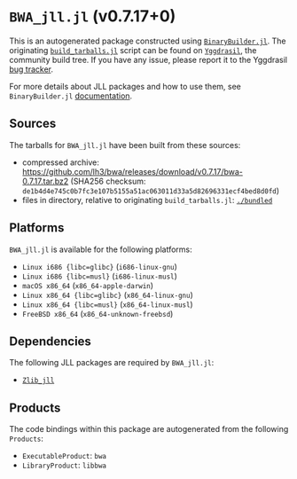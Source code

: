 # `BWA_jll.jl` (v0.7.17+0)

This is an autogenerated package constructed using [`BinaryBuilder.jl`](https://github.com/JuliaPackaging/BinaryBuilder.jl). The originating [`build_tarballs.jl`](https://github.com/JuliaPackaging/Yggdrasil/blob/19321f21f2c168e70546cd1a9dbd53d11ccb20a3/B/BWA/build_tarballs.jl) script can be found on [`Yggdrasil`](https://github.com/JuliaPackaging/Yggdrasil/), the community build tree.  If you have any issue, please report it to the Yggdrasil [bug tracker](https://github.com/JuliaPackaging/Yggdrasil/issues).

For more details about JLL packages and how to use them, see `BinaryBuilder.jl` [documentation](https://juliapackaging.github.io/BinaryBuilder.jl/dev/jll/).

## Sources

The tarballs for `BWA_jll.jl` have been built from these sources:

* compressed archive: https://github.com/lh3/bwa/releases/download/v0.7.17/bwa-0.7.17.tar.bz2 (SHA256 checksum: `de1b4d4e745c0b7fc3e107b5155a51ac063011d33a5d82696331ecf4bed8d0fd`)
* files in directory, relative to originating `build_tarballs.jl`: [`./bundled`](https://github.com/JuliaPackaging/Yggdrasil/tree/19321f21f2c168e70546cd1a9dbd53d11ccb20a3/B/BWA/bundled)

## Platforms

`BWA_jll.jl` is available for the following platforms:

* `Linux i686 {libc=glibc}` (`i686-linux-gnu`)
* `Linux i686 {libc=musl}` (`i686-linux-musl`)
* `macOS x86_64` (`x86_64-apple-darwin`)
* `Linux x86_64 {libc=glibc}` (`x86_64-linux-gnu`)
* `Linux x86_64 {libc=musl}` (`x86_64-linux-musl`)
* `FreeBSD x86_64` (`x86_64-unknown-freebsd`)

## Dependencies

The following JLL packages are required by `BWA_jll.jl`:

* [`Zlib_jll`](https://github.com/JuliaBinaryWrappers/Zlib_jll.jl)

## Products

The code bindings within this package are autogenerated from the following `Products`:

* `ExecutableProduct`: `bwa`
* `LibraryProduct`: `libbwa`
